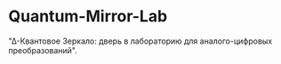 # Quantum-Mirror-Lab
"Δ-Квантовое Зеркало: дверь в лабораторию для аналого-цифровых преобразований".

